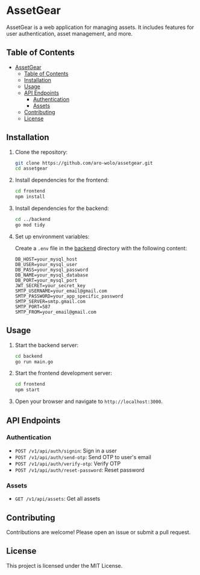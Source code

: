 # AssetGear

AssetGear is a web application for managing assets. It includes features for user authentication, asset management, and more.

## Table of Contents

- [AssetGear](#assetgear)
  - [Table of Contents](#table-of-contents)
  - [Installation](#installation)
  - [Usage](#usage)
  - [API Endpoints](#api-endpoints)
    - [Authentication](#authentication)
    - [Assets](#assets)
  - [Contributing](#contributing)
  - [License](#license)

## Installation

1. Clone the repository:

    ```sh
    git clone https://github.com/aro-wolo/assetgear.git
    cd assetgear
    ```

2. Install dependencies for the frontend:

    ```sh
    cd frontend
    npm install
    ```

3. Install dependencies for the backend:

    ```sh
    cd ../backend
    go mod tidy
    ```

4. Set up environment variables:

    Create a `.env` file in the [backend](http://_vscodecontentref_/0) directory with the following content:

    ```env
    DB_HOST=your_mysql_host
    DB_USER=your_mysql_user
    DB_PASS=your_mysql_password
    DB_NAME=your_mysql_database
    DB_PORT=your_mysql_port
    JWT_SECRET=your_secret_key
    SMTP_USERNAME=your_email@gmail.com
    SMTP_PASSWORD=your_app_specific_password
    SMTP_SERVER=smtp.gmail.com
    SMTP_PORT=587
    SMTP_FROM=your_email@gmail.com
    ```

## Usage

1. Start the backend server:

    ```sh
    cd backend
    go run main.go
    ```

2. Start the frontend development server:

    ```sh
    cd frontend
    npm start
    ```

3. Open your browser and navigate to `http://localhost:3000`.

## API Endpoints

### Authentication

- `POST /v1/api/auth/signin`: Sign in a user
- `POST /v1/api/auth/send-otp`: Send OTP to user's email
- `POST /v1/api/auth/verify-otp`: Verify OTP
- `POST /v1/api/auth/reset-password`: Reset password

### Assets

- `GET /v1/api/assets`: Get all assets

## Contributing

Contributions are welcome! Please open an issue or submit a pull request.

## License

This project is licensed under the MIT License.
